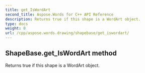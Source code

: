 ```yaml
---
title: get_IsWordArt
second_title: Aspose.Words for C++ API Reference
description: Returns true if this shape is a WordArt object. 
type: docs
weight: 0
url: /cpp/aspose.words.drawing/shapebase/get_iswordart/
---
```

## ShapeBase.get_IsWordArt method


Returns true if this shape is a WordArt object.

